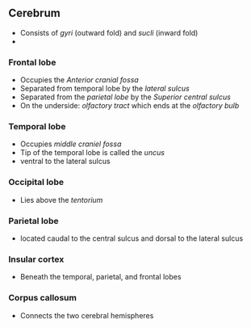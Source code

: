 ## Cerebrum
- Consists of *gyri* (outward fold) and *sucli* (inward fold)
- 
### Frontal lobe
- Occupies the *Anterior cranial fossa*
- Separated from temporal lobe by the *lateral sulcus*
- Separated from the *parietal lobe* by the *Superior central sulcus*
- On the underside: *olfactory tract* which ends at the *olfactory bulb*
### Temporal lobe
- Occupies *middle craniel fossa*
- Tip of the temporal lobe is called the *uncus*
- ventral to the lateral sulcus
### Occipital lobe
- Lies above the *tentorium*
### Parietal lobe
- located caudal to the central sulcus and dorsal to the lateral sulcus
### Insular cortex
- Beneath the temporal, parietal, and frontal lobes
### Corpus callosum
- Connects the two cerebral hemispheres
